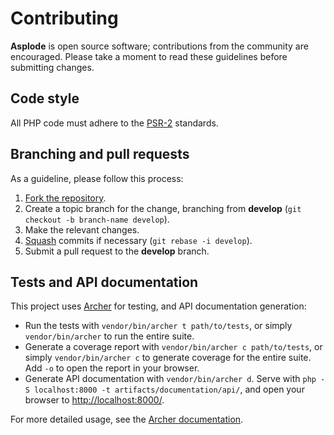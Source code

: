 # Contributing

**Asplode** is open source software; contributions from the community are
encouraged. Please take a moment to read these guidelines before submitting
changes.

## Code style

All PHP code must adhere to the [PSR-2] standards.

[psr-2]: https://github.com/php-fig/fig-standards/blob/master/accepted/PSR-2-coding-style-guide.md

## Branching and pull requests

As a guideline, please follow this process:

1. [Fork the repository].
2. Create a topic branch for the change, branching from **develop**
(`git checkout -b branch-name develop`).
3. Make the relevant changes.
4. [Squash] commits if necessary (`git rebase -i develop`).
5. Submit a pull request to the **develop** branch.

[fork the repository]: https://help.github.com/articles/fork-a-repo
[squash]: http://git-scm.com/book/en/Git-Tools-Rewriting-History#Changing-Multiple-Commit-Messages

## Tests and API documentation

This project uses [Archer] for testing, and API documentation generation:

- Run the tests with `vendor/bin/archer t path/to/tests`, or simply
  `vendor/bin/archer` to run the entire suite.
- Generate a coverage report with `vendor/bin/archer c path/to/tests`, or simply
  `vendor/bin/archer c` to generate coverage for the entire suite. Add `-o` to
  open the report in your browser.
- Generate API documentation with `vendor/bin/archer d`. Serve with
  `php -S localhost:8000 -t artifacts/documentation/api/`, and open your browser
  to [http://localhost:8000/].

For more detailed usage, see the [Archer documentation].

[archer]: https://github.com/IcecaveStudios/archer
[archer documentation]: https://github.com/IcecaveStudios/archer
[http://localhost:8000/]: http://localhost:8000/
